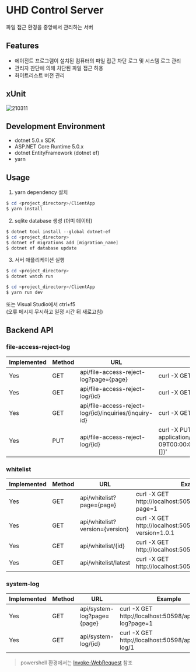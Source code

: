 # UHD Control Server
파일 접근 환경을 중앙에서 관리하는 서버

## Features
- 에이전트 프로그램이 설치된 컴퓨터의 파일 접근 차단 로그 및 시스템 로그 관리
- 관리자 판단에 의해 차단된 파일 접근 허용
- 화이트리스트 버전 관리

## xUnit
![210311](https://user-images.githubusercontent.com/31408641/110795376-199a4280-82ba-11eb-9dda-a44d2b11186e.png)

## Development Environment
- dotnet 5.0.x SDK
- ASP.NET Core Runtime 5.0.x
- dotnet EntityFramework (dotnet ef)
- yarn

## Usage
1. yarn dependency 설치
``` powershell
$ cd <project_directory>/ClientApp
$ yarn install
```
2. sqlite database 생성 (더미 데이터)
``` powershell
$ dotnet tool install --global dotnet-ef
$ cd <project_directory>
$ dotnet ef migrations add [migration_name]
$ dotnet ef database update
```
3. 서버 애플리케이션 실행
``` powershell
$ cd <project_directory>
$ dotnet watch run
```
``` powershell
$ cd <project_directory>/ClientApp
$ yarn run dev 
```
또는 Visual Studio에서 ctrl+f5   
(오류 메시지 무시하고 일정 시간 뒤 새로고침)

## Backend API
### file-access-reject-log
|Implemented|Method|URL|Example|
|--|--|--|--|
|Yes|GET|api/file-access-reject-log?page={page}|curl -X GET http://localhost:50598/api/file-access-reject-log?page=1|
|Yes|GET|api/file-access-reject-log/{id}|curl -X GET http://localhost:50598/api/file-access-reject-log/1|
|Yes|GET|api/file-access-reject-log/{id}/inquiries/{inquiry-id}|curl -X GET http://localhost:50598/api/file-access-reject-log/1/inquiries/1|
|Yes|PUT|api/file-access-reject-log/{id}|curl -X PUT http://localhost:50598/api/file-access-reject-log -H "Content-Type: application/json" -d '{"id":1,"agentId":99,"dateTime":"2021-02-09T00:00:00.0000000","programName":"pn","details":"d","isAllowed":true,"inquiries":[]}'|

### whitelist
|Implemented|Method|URL|Example|
|--|--|--|--|
|Yes|GET|api/whitelist?page={page}|curl -X GET http://localhost:50598/api/whitelist?page=1|
|Yes|GET|api/whitelist?version={version}|curl -X GET http://localhost:50598/api/whitelist?version=1.0.1|
|Yes|GET|api/whitelist/{id}|curl -X GET http://localhost:50598/api/whitelist/1|
|Yes|GET|api/whitelist/latest|curl -X GET http://localhost:50598/api/whitelist/latest|

### system-log
|Implemented|Method|URL|Example|
|--|--|--|--|
|Yes|GET|api/system-log?page={page}|curl -X GET http://localhost:50598/api/system-log?page=1|
|Yes|GET|api/system-log/{id}|curl -X GET http://localhost:50598/api/system-log/1|

> powershell 환경에서는 [Invoke-WebRequest](https://docs.microsoft.com/en-us/powershell/module/microsoft.powershell.utility/invoke-webrequest?view=powershell-7.1) 참조
